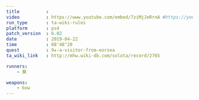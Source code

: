 ```yaml
---
title          :
video          : https://www.youtube.com/embed/7ziMjJeRrnA #https://youtu.be/7ziMjJeRrnA
run_type       : ta-wiki-rules
platform       : ps4
patch_version  : 6.02
date           : 2019-04-22
time           : 08'48"20
quest          : 9★-a-visitor-from-eorzea
ta_wiki_link   : http://mhw.wiki-db.com/solota/record/2765

runners:
    - 葵

weapons:
    - bow
---
```

